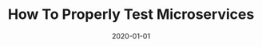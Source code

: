 ---
date: 2020-01-01
title: "How To Properly Test Microservices"
cover: "https://source.unsplash.com/4RWk9AD8U8w/400x300"
categories: 
    - Java
tags:
    - Java
---